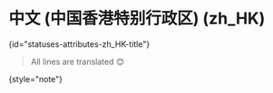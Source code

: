 # 中文 (中国香港特别行政区) (zh_HK)
{id="statuses-attributes-zh_HK-title"}

> All lines are translated 😊
>
{style="note"}
